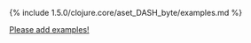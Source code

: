 {% include 1.5.0/clojure.core/aset_DASH_byte/examples.md %}

[Please add examples!](https://github.com/arrdem/grimoire/edit/master/_includes/1.6.0/clojure.core/aset_DASH_byte/examples.md)
